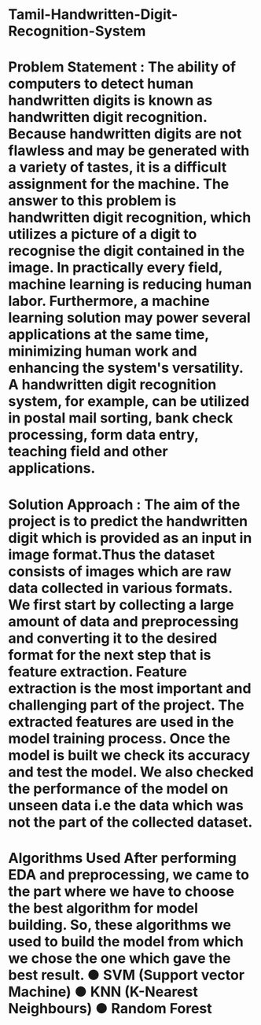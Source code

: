 # Tamil-Handwritten-Digit-Recognition-System

# Problem Statement : The ability of computers to detect human handwritten digits is known as handwritten digit recognition. Because handwritten digits are not flawless and may be generated with a variety of tastes, it is a difficult assignment for the machine. The answer to this problem is handwritten digit recognition, which utilizes a picture of a digit to recognise the digit contained in the image. In practically every field, machine learning is reducing human labor. Furthermore, a machine learning solution may power several applications at the same time, minimizing human work and enhancing the system's versatility. A handwritten digit recognition system, for example, can be utilized in postal mail sorting, bank check processing, form data entry, teaching field and other applications.

# Solution Approach : The aim of the project is to predict the handwritten digit which is provided as an input in image format.Thus the dataset consists of images which are raw data collected in various formats. We first start by collecting a large amount of data and preprocessing and converting it to the desired format for the next step that is feature extraction. Feature extraction is the most important and challenging part of the project. The extracted features are used in the model training process. Once the model is built we check its accuracy and test the model. We also checked the performance of the model on unseen data i.e the data which was not the part of the collected dataset. 

# Algorithms Used After performing EDA and preprocessing, we came to the part where we have to choose the best algorithm for model building. So, these algorithms we used to build the model from which we chose the one which gave the best result. ● SVM (Support vector Machine) ● KNN (K-Nearest Neighbours) ● Random Forest
